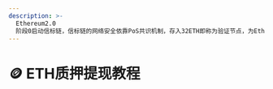 ```yaml
---
description: >-
  Ethereum2.0
  阶段0启动信标链，信标链的网络安全依靠PoS共识机制，存入32ETH即称为验证节点，为Ethereum2.0的安全作出贡献或获得奖励。您可以通过我们的ETH质押教程了解如何参与其中。
---
```


# 🪙 ETH质押提现教程

